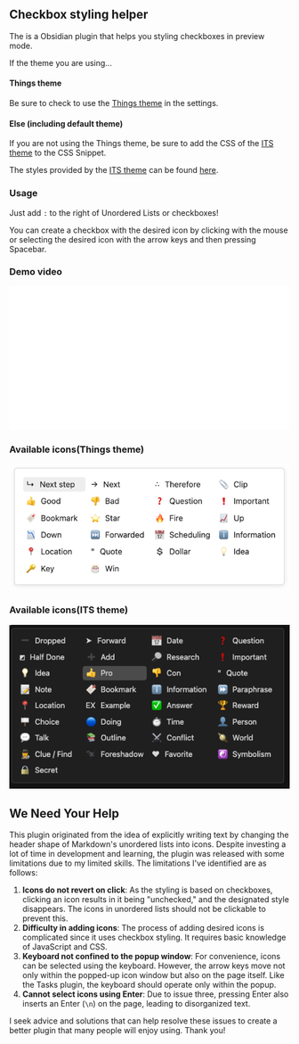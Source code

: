 ## Checkbox styling helper

The is a Obsidian plugin that helps you styling checkboxes in preview mode.

If the theme you are using...

#### Things theme

Be sure to check to use the [Things theme](https://github.com/colineckert/obsidian-things) in the settings.

#### Else (including default theme)

If you are not using the Things theme, be sure to add the CSS of the [ITS theme](https://github.com/SlRvb/Obsidian--ITS-Theme/blob/main/Snippets/S%20-%20Checkboxes.css) to the CSS Snippet.

The styles provided by the [ITS theme](https://publish.obsidian.md/slrvb-docs/ITS+Theme/ITS+Theme) can be found [here](https://publish.obsidian.md/slrvb-docs/ITS+Theme/Alternate+Checkboxes).

### Usage

Just add `:` to the right of Unordered Lists or checkboxes!

You can create a checkbox with the desired icon by clicking with the mouse or selecting the desired icon with the arrow keys and then pressing Spacebar.

### Demo video

![Demo video](assets/demo.gif)

### Available icons(Things theme)

![Available icons](assets/available_icons_things.png)

### Available icons(ITS theme)

![Available icons](assets/available_icons_its.png)

## We Need Your Help

This plugin originated from the idea of explicitly writing text by changing the header shape of Markdown's unordered lists into icons. Despite investing a lot of time in development and learning, the plugin was released with some limitations due to my limited skills. The limitations I've identified are as follows:

1. **Icons do not revert on click**: As the styling is based on checkboxes, clicking an icon results in it being "unchecked," and the designated style disappears. The icons in unordered lists should not be clickable to prevent this.
2. **Difficulty in adding icons**: The process of adding desired icons is complicated since it uses checkbox styling. It requires basic knowledge of JavaScript and CSS.
3. **Keyboard not confined to the popup window**: For convenience, icons can be selected using the keyboard. However, the arrow keys move not only within the popped-up icon window but also on the page itself. Like the Tasks plugin, the keyboard should operate only within the popup.
4. **Cannot select icons using Enter**: Due to issue three, pressing Enter also inserts an Enter (`\n`) on the page, leading to disorganized text.

I seek advice and solutions that can help resolve these issues to create a better plugin that many people will enjoy using. Thank you!
